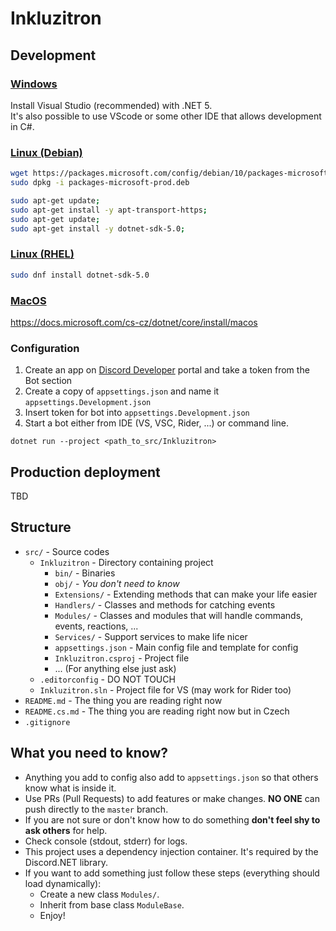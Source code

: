 # Inkluzitron

## Development

### [Windows](https://docs.microsoft.com/en-us/dotnet/core/install/windows)

Install Visual Studio (recommended) with .NET 5.  
It's also possible to use VScode or some other IDE that allows development in C#.

### [Linux (Debian)](https://docs.microsoft.com/en-us/dotnet/core/install/linux-debian)

```sh
wget https://packages.microsoft.com/config/debian/10/packages-microsoft-prod.deb -O packages-microsoft-prod.deb
sudo dpkg -i packages-microsoft-prod.deb

sudo apt-get update;
sudo apt-get install -y apt-transport-https;
sudo apt-get update;
sudo apt-get install -y dotnet-sdk-5.0;
```

### [Linux (RHEL)](https://docs.microsoft.com/en-us/dotnet/core/install/linux-rhel)

```sh
sudo dnf install dotnet-sdk-5.0
```

### [MacOS](https://docs.microsoft.com/cs-cz/dotnet/core/install/macos)

https://docs.microsoft.com/cs-cz/dotnet/core/install/macos

### Configuration

1) Create an app on [Discord Developer](https://discord.com/developers/docs/intro) portal and take a token from the Bot section
2) Create a copy of `appsettings.json` and name it `appsettings.Development.json` 
3) Insert token for bot into `appsettings.Development.json`
3) Start a bot either from IDE (VS, VSC, Rider, ...) or command line.
```
dotnet run --project <path_to_src/Inkluzitron>
```

## Production deployment

TBD

## Structure

- `src/` - Source codes
  - `Inkluzitron` - Directory containing project
    - `bin/` - Binaries
    - `obj/` - *You don't need to know*
    - `Extensions/` - Extending methods that can make your life easier
    - `Handlers/` - Classes and methods for catching events
    - `Modules/` - Classes and modules that will handle commands, events, reactions, ...
    - `Services/` - Support services to make life nicer
    - `appsettings.json` - Main config file and template for config
    - `Inkluzitron.csproj` - Project file
    - ... (For anything else just ask)
  - `.editorconfig` - DO NOT TOUCH
  - `Inkluzitron.sln` - Project file for VS (may work for Rider too)
- `README.md` - The thing you are reading right now
- `README.cs.md` - The thing you are reading right now but in Czech
- `.gitignore`

## What you need to know?

- Anything you add to config also add to `appsettings.json` so that others know what is inside it.
- Use PRs (Pull Requests) to add features or make changes. **NO ONE** can push directly to the `master` branch.
- If you are not sure or don't know how to do something **don't feel shy to ask others** for help.
- Check console (stdout, stderr) for logs.
- This project uses a dependency injection container. It's required by the Discord.NET library.
- If you want to add something just follow these steps (everything should load dynamically):
  - Create a new class `Modules/`.
  - Inherit from base class `ModuleBase`.
  - Enjoy!
